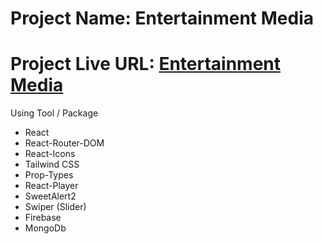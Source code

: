 # Project Name: Entertainment Media
# Project Live URL: [Entertainment Media](https://entertainment-media-26908.web.app/) 

<!-- Using Tool / Package -->

Using Tool / Package
- React
- React-Router-DOM
- React-Icons
- Tailwind CSS
- Prop-Types
- React-Player
- SweetAlert2
- Swiper (Slider)
- Firebase
- MongoDb

